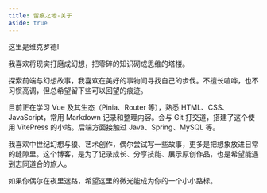 ```yaml
---
title: 留痕之地-关于
aside: true
---
```


<script setup>
import Greeting from './.vitepress/theme/components/about/Greeting.vue'
import TypewriterWithTech from './.vitepress/theme/components/about/TypewriterWithTech.vue'
</script>

这里是维克罗德!

<Greeting />

我喜欢将现实打磨成幻想，把零碎的知识砌成思维的塔楼。

探索前端与幻想故事，我喜欢在美好的事物间寻找自己的步伐。不擅长喧哗，也不习惯高调，但总希望留下些可以回望的痕迹。

<TypewriterWithTech />

目前正在学习 Vue 及其生态（Pinia、Router 等），熟悉 HTML、CSS、JavaScript，常用 Markdown 记录和整理内容。会与 Git 打交道，搭建了这个使用 VitePress 的小站。后端方面接触过 Java、Spring、MySQL 等。

我喜欢中世纪幻想与狼、艺术创作，偶尔尝试写一些故事，更多是把想象放进日常的缝隙里。这个博客，是为了记录成长、分享技能、展示原创作品，也是希望能遇到志同道合的旅人。


如果你偶尔在夜里迷路，希望这里的微光能成为你的一个小小路标。

<style>
/* 只保留图片展示容器样式，其他样式移入组件中 */
.image-gallery-container {
  display: flex;
  justify-content: space-between;
  flex-wrap: wrap;
  margin: 2rem 0;
  width: 100%;
}
</style>

